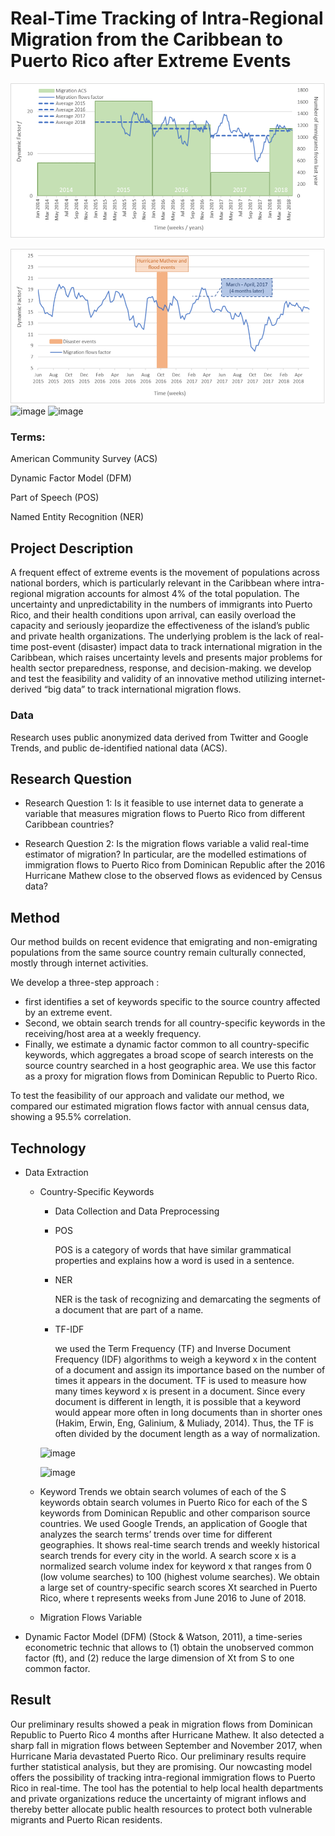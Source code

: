 # Real-Time Tracking of Intra-Regional Migration from the Caribbean to Puerto Rico after Extreme Events

![image](Picture1.png)

![image](Picture2.png)
![image](https://user-images.githubusercontent.com/16068206/128619117-f3642d95-5451-44ba-a369-0282999ae34f.png)
![image](https://user-images.githubusercontent.com/16068206/128619053-da9e125a-a4a0-4f04-a4db-f470a1a8c369.png)


### Terms:

American Community Survey (ACS)

Dynamic Factor Model (DFM)

Part of Speech (POS)

Named Entity Recognition (NER)

## Project Description
A frequent effect of extreme events is the movement of populations across national borders, which is particularly relevant in the Caribbean where intra-regional migration accounts for almost 4% of the total population. 
The uncertainty and unpredictability in the numbers of immigrants into Puerto Rico, and their health conditions upon arrival, can easily overload the capacity and seriously jeopardize the effectiveness of the island’s public and private health organizations. 
The underlying problem is the lack of real-time post-event (disaster) impact data to track international migration in the Caribbean, which raises uncertainty levels and presents major problems for health sector preparedness, response, and decision-making.
we develop and test the feasibility and validity of an innovative method utilizing internet-derived “big data” to track international migration flows. 

### Data 
Research uses public anonymized data derived from Twitter and Google Trends, and public de-identified national data (ACS). 

## Research Question

- Research Question 1: Is it feasible to use internet data to generate a variable that measures migration flows to Puerto Rico from different Caribbean countries?

- Research Question 2: Is the migration flows variable a valid real-time estimator of migration? In particular, are the modelled estimations of immigration flows to Puerto Rico from Dominican Republic after the 2016 Hurricane Mathew close to the observed flows as evidenced by Census data?

## Method

Our method builds on recent evidence that emigrating and non-emigrating populations from the same source country remain culturally connected, mostly through internet activities.

We develop a three-step approach :  
- first identifies a set of keywords specific to the source country affected by an extreme event. 
- Second, we obtain search trends for all country-specific keywords in the receiving/host area at a weekly frequency. 
- Finally, we estimate a dynamic factor common to all country-specific keywords, which aggregates a broad scope of search interests on the source country searched in a host geographic area. We use this factor as a proxy for migration flows from Dominican Republic to Puerto Rico.

To test the feasibility of our approach and validate our method, we compared our estimated migration flows factor with annual census data, showing a 95.5% correlation. 

## Technology

- Data Extraction
  - Country-Specific Keywords
    - Data Collection and Data Preprocessing
    - POS
    
      POS is a category of words that have similar grammatical properties and explains how a word is used in a sentence.
    - NER
 
      NER is the task of recognizing and demarcating the segments of a document that are part of a name.
    - TF-IDF
    
      we used the Term Frequency (TF) and Inverse Document Frequency (IDF) algorithms to weigh a keyword x in the content of a document and assign its importance based on the number of times it appears in the document. TF is used to measure how many times keyword x is present in a document. Since every document is different in length, it is possible that a keyword would appear more often in long documents than in shorter ones (Hakim, Erwin, Eng, Galinium, & Muliady, 2014). Thus, the TF is often divided by the document length as a way of normalization.
      
    ![image](https://user-images.githubusercontent.com/16068206/128619431-af38678c-b5f8-48ca-907f-0121ec4c241e.png)
    
    ![image](https://user-images.githubusercontent.com/16068206/128619434-87487042-1f42-4dc6-814a-1adb0518b604.png)

  - Keyword Trends
    we obtain search volumes of each of the S keywords obtain search volumes in Puerto Rico for each of the S keywords from Dominican Republic and other comparison source countries. 
    We used Google Trends, an application of Google that analyzes the search terms’ trends over time for different geographies. It shows real-time search trends and weekly historical search trends for every city in the world. 
    A search score x is a normalized search volume index for keyword x that ranges from 0 (low volume searches) to 100 (highest volume searches). We obtain a large set of country-specific search scores Xt searched in Puerto Rico, where t represents weeks from June 2016 to June of 2018.
    
  - Migration Flows Variable
- Dynamic Factor Model (DFM) (Stock & Watson, 2011), a time-series econometric technic that allows to (1) obtain the unobserved common factor (ft), and (2) reduce the large dimension of Xt from S to one common factor.

## Result 
Our preliminary results showed a peak in migration flows from Dominican Republic to Puerto Rico 4 months after Hurricane Mathew. 
It also detected a sharp fall in migration flows between September and November 2017, when Hurricane Maria devastated Puerto Rico. 
Our preliminary results require further statistical analysis, but they are promising. Our nowcasting model offers the possibility of tracking intra-regional immigration flows to Puerto Rico in real-time. 
The tool has the potential to help local health departments and private organizations reduce the uncertainty of migrant inflows and thereby better allocate public health resources to protect both vulnerable migrants and Puerto Rican residents.
